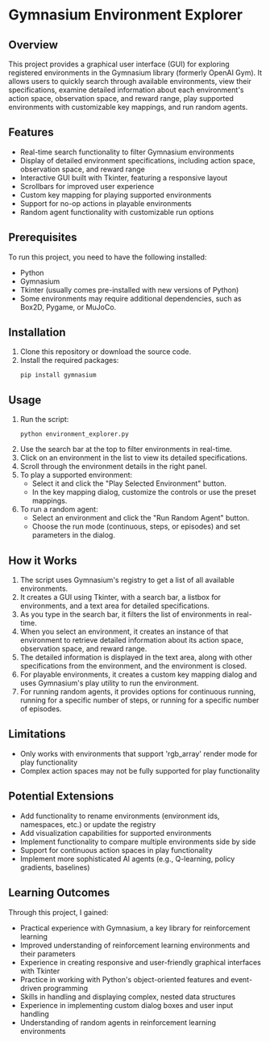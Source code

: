 # Gymnasium Environment Explorer

## Overview
This project provides a graphical user interface (GUI) for exploring registered environments in the Gymnasium library (formerly OpenAI Gym). It allows users to quickly search through available environments, view their specifications, examine detailed information about each environment's action space, observation space, and reward range, play supported environments with customizable key mappings, and run random agents.

## Features
- Real-time search functionality to filter Gymnasium environments
- Display of detailed environment specifications, including action space, observation space, and reward range
- Interactive GUI built with Tkinter, featuring a responsive layout
- Scrollbars for improved user experience
- Custom key mapping for playing supported environments
- Support for no-op actions in playable environments
- Random agent functionality with customizable run options

## Prerequisites
To run this project, you need to have the following installed:
- Python
- Gymnasium
- Tkinter (usually comes pre-installed with new versions of Python)
- Some environments may require additional dependencies, such as Box2D, Pygame, or MuJoCo.

## Installation
1. Clone this repository or download the source code.
2. Install the required packages:
   ```
   pip install gymnasium
   ```

## Usage
1. Run the script:
   ```
   python environment_explorer.py
   ```
2. Use the search bar at the top to filter environments in real-time.
3. Click on an environment in the list to view its detailed specifications.
4. Scroll through the environment details in the right panel.
5. To play a supported environment:
   - Select it and click the "Play Selected Environment" button.
   - In the key mapping dialog, customize the controls or use the preset mappings.
6. To run a random agent:
   - Select an environment and click the "Run Random Agent" button.
   - Choose the run mode (continuous, steps, or episodes) and set parameters in the dialog.

## How it Works
1. The script uses Gymnasium's registry to get a list of all available environments.
2. It creates a GUI using Tkinter, with a search bar, a listbox for environments, and a text area for detailed specifications.
3. As you type in the search bar, it filters the list of environments in real-time.
4. When you select an environment, it creates an instance of that environment to retrieve detailed information about its action space, observation space, and reward range.
5. The detailed information is displayed in the text area, along with other specifications from the environment, and the environment is closed.
6. For playable environments, it creates a custom key mapping dialog and uses Gymnasium's play utility to run the environment.
7. For running random agents, it provides options for continuous running, running for a specific number of steps, or running for a specific number of episodes.

## Limitations
- Only works with environments that support 'rgb_array' render mode for play functionality
- Complex action spaces may not be fully supported for play functionality

## Potential Extensions
- Add functionality to rename environments (environment ids, namespaces, etc.) or update the registry
- Add visualization capabilities for supported environments
- Implement functionality to compare multiple environments side by side
- Support for continuous action spaces in play functionality
- Implement more sophisticated AI agents (e.g., Q-learning, policy gradients, baselines)

## Learning Outcomes
Through this project, I gained:
- Practical experience with Gymnasium, a key library for reinforcement learning
- Improved understanding of reinforcement learning environments and their parameters
- Experience in creating responsive and user-friendly graphical interfaces with Tkinter
- Practice in working with Python's object-oriented features and event-driven programming
- Skills in handling and displaying complex, nested data structures
- Experience in implementing custom dialog boxes and user input handling
- Understanding of random agents in reinforcement learning environments
